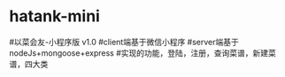 # hatank-mini
#以菜会友-小程序版  v1.0
#client端基于微信小程序
#server端基于nodeJs+mongoose+express
#实现的功能，登陆，注册，查询菜谱，新建菜谱，四大类